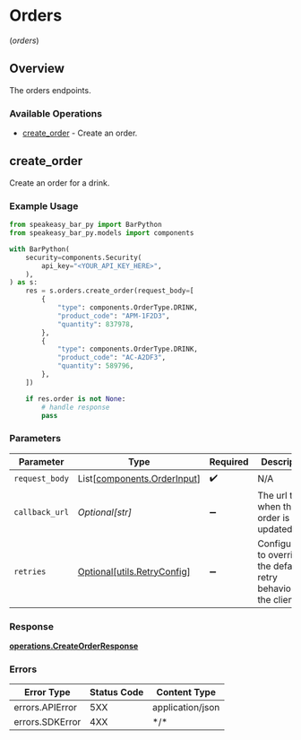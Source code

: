 # Orders
(*orders*)

## Overview

The orders endpoints.

### Available Operations

* [create_order](#create_order) - Create an order.

## create_order

Create an order for a drink.

### Example Usage

```python
from speakeasy_bar_py import BarPython
from speakeasy_bar_py.models import components

with BarPython(
    security=components.Security(
        api_key="<YOUR_API_KEY_HERE>",
    ),
) as s:
    res = s.orders.create_order(request_body=[
        {
            "type": components.OrderType.DRINK,
            "product_code": "APM-1F2D3",
            "quantity": 837978,
        },
        {
            "type": components.OrderType.DRINK,
            "product_code": "AC-A2DF3",
            "quantity": 589796,
        },
    ])

    if res.order is not None:
        # handle response
        pass

```

### Parameters

| Parameter                                                            | Type                                                                 | Required                                                             | Description                                                          |
| -------------------------------------------------------------------- | -------------------------------------------------------------------- | -------------------------------------------------------------------- | -------------------------------------------------------------------- |
| `request_body`                                                       | List[[components.OrderInput](../../models/components/orderinput.md)] | :heavy_check_mark:                                                   | N/A                                                                  |
| `callback_url`                                                       | *Optional[str]*                                                      | :heavy_minus_sign:                                                   | The url to call when the order is updated.                           |
| `retries`                                                            | [Optional[utils.RetryConfig]](../../models/utils/retryconfig.md)     | :heavy_minus_sign:                                                   | Configuration to override the default retry behavior of the client.  |

### Response

**[operations.CreateOrderResponse](../../models/operations/createorderresponse.md)**

### Errors

| Error Type       | Status Code      | Content Type     |
| ---------------- | ---------------- | ---------------- |
| errors.APIError  | 5XX              | application/json |
| errors.SDKError  | 4XX              | \*/\*            |